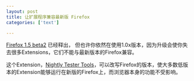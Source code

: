 ```yaml
---
layout: post
title: 让扩展程序兼容最新版 Firefox
categories: ['text']

---
```


[Firefox 1.5 beta2](http://www.mozilla.org/products/firefox/releases/1.5beta2.html) 已经释出， 但也许你依然在使用1.0x版本，因为升级会使你失去很多Extensions，它们不能与最新版本的Firefox兼容。

这个Extension，[Nightly Tester Tools](http://users.blueprintit.co.uk/%7Edave/web/firefox/buildid/nightly.html)，可以改写Firefox的版本，使大多数低版本的Extension能够运行在新版的Firefox上，而浏览器本身的功能不受影响。